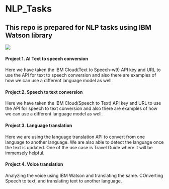 # NLP_Tasks

## This repo is prepared for NLP tasks using IBM Watson library

<img src="https://www.peterfisk.com/wp-content/uploads/2016/09/ibm_watson.png">

#### Project 1. AI Text to speech conversion
Here we have taken the IBM Cloud(Text to Speech-w9) API key and URL to use the API for text to speech conversion and also there are examples of how we can use a different language model as well.


#### Project 2. Speech to text conversion
Here we have taken the IBM Cloud(Speech to Text) API key and URL to use the API for speech to text conversion and also there are examples of how we can use a different language model as well.


#### Project 3. Language translation
Here we are using the language translation API to convert from one language to another language. We are also able to detect the language once the text is updated. One of the use case is Travel Guide where it will be immensely helpful.

#### Project 4. Voice translation
Analyzing the voice using IBM Watson and translating the same. COnverting Speech to text, and translating text to another language.


